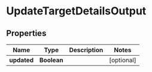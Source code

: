 

# UpdateTargetDetailsOutput


## Properties

| Name | Type | Description | Notes |
|------------ | ------------- | ------------- | -------------|
|**updated** | **Boolean** |  |  [optional] |



